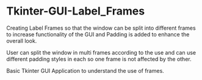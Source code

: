 # Tkinter-GUI-Label_Frames
Creating Label Frames so that the window can be split into different frames to increase functionality of the GUI and Padding is added to enhance the overall look.

User can split the window in multi frames according to the use and can use different padding styles in each so one frame is not affected by the other.

Basic Tkinter GUI Application to understand the use of frames.
